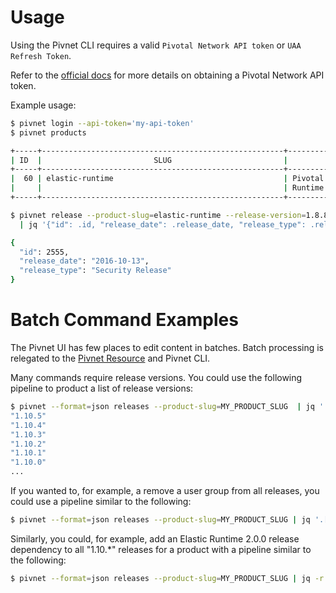 # Usage

Using the Pivnet CLI requires a valid `Pivotal Network API token` or `UAA Refresh Token`.

Refer to the
[official docs](https://network.pivotal.io/docs/api#how-to-authenticate)
for more details on obtaining a Pivotal Network API token.

Example usage:

```sh
$ pivnet login --api-token='my-api-token'
$ pivnet products

+-----+------------------------------------------------------+--------------------------------+
| ID  |                         SLUG                         |              NAME              |
+-----+------------------------------------------------------+--------------------------------+
|  60 | elastic-runtime                                      | Pivotal Cloud Foundry Elastic  |
|     |                                                      | Runtime                        |
+-----+------------------------------------------------------+--------------------------------+

$ pivnet release --product-slug=elastic-runtime --release-version=1.8.8 --format json \
  | jq '{"id": .id, "release_date": .release_date, "release_type": .release_type}'

{
  "id": 2555,
  "release_date": "2016-10-13",
  "release_type": "Security Release"
}
```

# Batch Command Examples

The Pivnet UI has few places to edit content in batches.  Batch processing is relegated to the [Pivnet Resource](https://github.com/pivotal-cf/pivnet-resource) and Pivnet CLI.

Many commands require release versions.  You could use the following pipeline to product a list of release versions:

```sh
$ pivnet --format=json releases --product-slug=MY_PRODUCT_SLUG  | jq '.[].version'
"1.10.5"
"1.10.4"
"1.10.3"
"1.10.2"
"1.10.1"
"1.10.0"
...
```

If you wanted to, for example, a remove a user group from all releases, you could use a pipeline similar to the following:

```sh
$ pivnet --format=json releases --product-slug=MY_PRODUCT_SLUG | jq '.[].version' | xargs -I{} pivnet remove-user-group --product-slug=MY_PRODUCT_SLUG --release-version={} --user-group-id=USER_GROUP_ID_TO_REMOVE
```

Similarly, you could, for example, add an Elastic Runtime 2.0.0 release dependency to all "1.10.*" releases for a product with a pipeline similar to the following:

```sh
$ pivnet --format=json releases --product-slug=MY_PRODUCT_SLUG | jq -r '.[].version' | grep '^1\.10\.' | xargs -I{} pivnet add-release-dependency --product-slug=MY_PRODUCT_SLUG --release-version={} --dependent-product-slug=elastic-runtime --dependent-release-version=2.0.0
```

